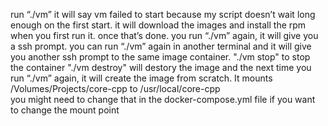 run “./vm”
it will say vm failed to start because my script doesn’t wait long enough on the first start.
it will download the images and install the rpm when you first run it.
once that’s done.
you run “./vm” again, it will give you a ssh prompt.
you can run “./vm” again in another terminal and it will give you another ssh prompt to the same image container.
"./vm stop" to stop the container
"./vm destroy" will destory the image and the next time you run “./vm” again, it will create the image from scratch.
It mounts /Volumes/Projects/core-cpp to /usr/local/core-cpp  
you might need to change that in the docker-compose.yml file if you want to change the mount point
